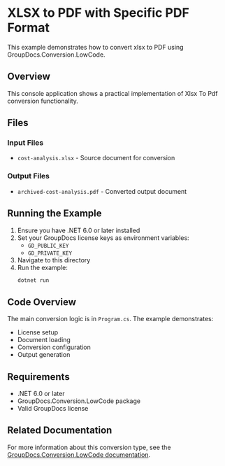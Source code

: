 # XLSX to PDF with Specific PDF Format

This example demonstrates how to convert xlsx to PDF using GroupDocs.Conversion.LowCode.

## Overview

This console application shows a practical implementation of Xlsx To Pdf conversion functionality.

## Files

### Input Files
- `cost-analysis.xlsx` - Source document for conversion

### Output Files
- `archived-cost-analysis.pdf` - Converted output document

## Running the Example

1. Ensure you have .NET 6.0 or later installed
2. Set your GroupDocs license keys as environment variables:
   - `GD_PUBLIC_KEY`
   - `GD_PRIVATE_KEY`
3. Navigate to this directory
4. Run the example:
   ```bash
   dotnet run
   ```

## Code Overview

The main conversion logic is in `Program.cs`. The example demonstrates:
- License setup
- Document loading
- Conversion configuration
- Output generation

## Requirements

- .NET 6.0 or later
- GroupDocs.Conversion.LowCode package
- Valid GroupDocs license

## Related Documentation

For more information about this conversion type, see the [GroupDocs.Conversion.LowCode documentation](https://docs.groupdocs.net/conversion/developer-guide/using-xlsx-to-pdf-converter/).
